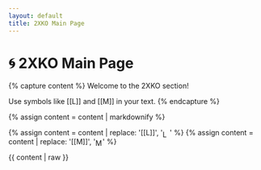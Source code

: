 ```yaml
---
layout: default
title: 2XKO Main Page
---
```


# 🌀 2XKO Main Page

{% capture content %}
Welcome to the 2XKO section!

Use symbols like [[L]] and [[M]] in your text.
{% endcapture %}

{% assign content = content | markdownify %}

{% assign content = content | replace: '[[L]]', '<img src="{{ site.baseurl }}/assets/images/2xko_L.png" alt="L" style="height:1em;vertical-align:middle;">' %}
{% assign content = content | replace: '[[M]]', '<img src="{{ site.baseurl }}/assets/images/2xko_M.png" alt="M" style="height:1em;vertical-align:middle;">' %}

{{ content | raw }}

